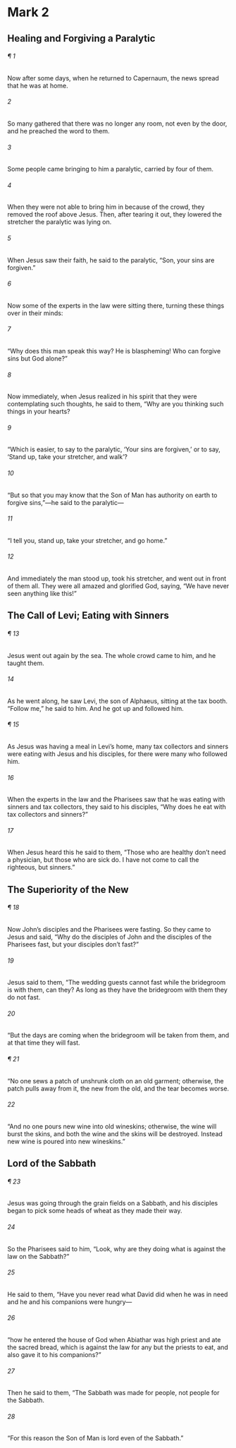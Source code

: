 # Mark 2
## Healing and Forgiving a Paralytic
###### ¶ 1
Now after some days, when he returned to Capernaum, the news spread that he was at home.
###### 2
So many gathered that there was no longer any room, not even by the door, and he preached the word to them.
###### 3
Some people came bringing to him a paralytic, carried by four of them.
###### 4
When they were not able to bring him in because of the crowd, they removed the roof above Jesus. Then, after tearing it out, they lowered the stretcher the paralytic was lying on.
###### 5
When Jesus saw their faith, he said to the paralytic, “Son, your sins are forgiven.”
###### 6
Now some of the experts in the law were sitting there, turning these things over in their minds:
###### 7
“Why does this man speak this way? He is blaspheming! Who can forgive sins but God alone?”
###### 8
Now immediately, when Jesus realized in his spirit that they were contemplating such thoughts, he said to them, “Why are you thinking such things in your hearts?
###### 9
“Which is easier, to say to the paralytic, ‘Your sins are forgiven,’ or to say, ‘Stand up, take your stretcher, and walk’?
###### 10
“But so that you may know that the Son of Man has authority on earth to forgive sins,”—he said to the paralytic—
###### 11
“I tell you, stand up, take your stretcher, and go home.”
###### 12
And immediately the man stood up, took his stretcher, and went out in front of them all. They were all amazed and glorified God, saying, “We have never seen anything like this!”
## The Call of Levi; Eating with Sinners
###### ¶ 13
Jesus went out again by the sea. The whole crowd came to him, and he taught them.
###### 14
As he went along, he saw Levi, the son of Alphaeus, sitting at the tax booth. “Follow me,” he said to him. And he got up and followed him.
###### ¶ 15
As Jesus was having a meal in Levi’s home, many tax collectors and sinners were eating with Jesus and his disciples, for there were many who followed him.
###### 16
When the experts in the law and the Pharisees saw that he was eating with sinners and tax collectors, they said to his disciples, “Why does he eat with tax collectors and sinners?”
###### 17
When Jesus heard this he said to them, “Those who are healthy don’t need a physician, but those who are sick do. I have not come to call the righteous, but sinners.”
## The Superiority of the New
###### ¶ 18
Now John’s disciples and the Pharisees were fasting. So they came to Jesus and said, “Why do the disciples of John and the disciples of the Pharisees fast, but your disciples don’t fast?”
###### 19
Jesus said to them, “The wedding guests cannot fast while the bridegroom is with them, can they? As long as they have the bridegroom with them they do not fast.
###### 20
“But the days are coming when the bridegroom will be taken from them, and at that time they will fast.
###### ¶ 21
“No one sews a patch of unshrunk cloth on an old garment; otherwise, the patch pulls away from it, the new from the old, and the tear becomes worse.
###### 22
“And no one pours new wine into old wineskins; otherwise, the wine will burst the skins, and both the wine and the skins will be destroyed. Instead new wine is poured into new wineskins.”
## Lord of the Sabbath
###### ¶ 23
Jesus was going through the grain fields on a Sabbath, and his disciples began to pick some heads of wheat as they made their way.
###### 24
So the Pharisees said to him, “Look, why are they doing what is against the law on the Sabbath?”
###### 25
He said to them, “Have you never read what David did when he was in need and he and his companions were hungry—
###### 26
“how he entered the house of God when Abiathar was high priest and ate the sacred bread, which is against the law for any but the priests to eat, and also gave it to his companions?”
###### 27
Then he said to them, “The Sabbath was made for people, not people for the Sabbath.
###### 28
“For this reason the Son of Man is lord even of the Sabbath.”
